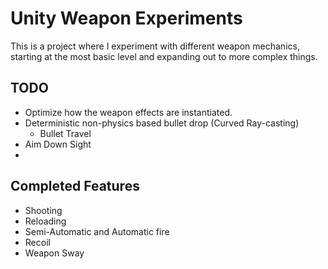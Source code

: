 # Unity Weapon Experiments

This is a project where I experiment with different weapon mechanics, starting at the most basic level and expanding out to more complex things.
## TODO

- Optimize how the weapon effects are instantiated.
- Deterministic non-physics based bullet drop (Curved Ray-casting)
  - Bullet Travel
- Aim Down Sight
- 

## Completed Features
- Shooting
- Reloading
- Semi-Automatic and Automatic fire
- Recoil
- Weapon Sway